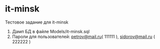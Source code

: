 # it-minsk
Тестовое задание для it-minsk
1. Дамп БД в файле Models/it-minsk.sql
2. Пароли для пользователей: petrov@mail.ru( 111111 ), sidorov@mail.ru ( 222222 )
